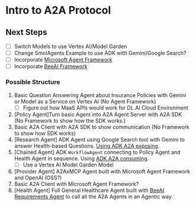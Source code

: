 # Intro to A2A Protocol

## Next Steps

- [ ] Switch Models to use Vertex AI/Model Garden
- [ ] Change SmolAgents Example to use ADK with Gemini/Google Search?
- [ ] Incorporate [Microsoft Agent Framework](https://github.com/microsoft/agent-framework)
- [ ] Incorporate [BeeAI Framework](https://github.com/i-am-bee/beeai-framework)

### Possible Structure

1. Basic Question Answering Agent about Insurance Policies with Gemini or Model as a Service on Vertex AI (No Agent Framework)
    - [ ] Figure out how MaaS APIs would work for DL.AI Cloud Environment
2. [Policy Agent]Turn basic Agent into A2A Agent Server with A2A SDK (No Framework to show how the SDK works.)
3. Basic A2A Client with A2A SDK to show communication (No Framework to show how SDK works)
4. [Research Agent] ADK Agent using Google Search tool with Gemini to answer Health-based Questions. [Using ADK A2A exposing](https://google.github.io/adk-docs/a2a/quickstart-exposing/).
5. [Chained Agent] ADK `WorkflowAgent` connecting to Policy Agent and Health Agent in sequence. Using [ADK A2A consuming](https://google.github.io/adk-docs/a2a/quickstart-consuming/).
    - [ ] Use a Vertex AI Model Garden Model
6. [Provider Agent] A2AxMCP Agent built with Microsoft Agent Framework and OpenAI (OSS?)
7. Basic A2A Client with Microsoft Agent Framework?
8. [Health Agent] Full General Healthcare Agent built with [BeeAI Requirements Agent](https://framework.beeai.dev/experimental/requirement-agent) to call all the A2A Agents in an Agentic way.
